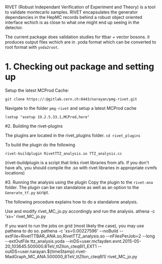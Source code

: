 RIVET (Robust Independant Verification of Experiment and Theory) is a tool to validate montecarlo samples. 
RIVET encapsulates the generator dependancies in the HepMC records behind a robust object oriented interface
wchich is as close to what one might end up seeing in the detector. 

The current package does validation studies for ttbar + vector bosons. it produces output files wchich are in .yoda format which can be 
converted to root format with `yoda2root`. 

# 1. Checking out package and setting up 
Setup the latest MCProd Cache: 

```
git clone https://:@gitlab.cern.ch:8443/narayan/pmg-rivet.git
``` 

Navigate to the folder ``pmg-rivet`` and setup a latest MCProd cache


```
lsetup "asetup 19.2.5.33.1,MCProd,here" 
```
#2. Building the rivet-plugins

The plugins are located in the rivet_plugins folder. ``cd rivet_plugins``

To build the plugin do the following 
```
rivet-buildplugin RivetTTZ_analysis.so TTZ_analysis.cc
```

(rivet-buildplugin is a script that links rivet libraries from afs. If you don't have afs, you should compile the .so with rivet libraries in appropriate cvmfs locations)

#3. Running the analysis using the plugin 
Copy the plugin to the ``rivet-ana`` folder. The plugin can be ran standalone as well as an option to the ``Generate_tf.py`` script. 

The following procedure explains how to do a standalone analysis. 

Use and modify rivet_MC_jo.py accordingly and run the analysis.
athena -c 'xs=' rivet_MC_jo.py

If you want to run the jobs on grid (most likely the case), you may use pathena to do so.
pathena -c 'xs=0.00227596' --noBuild --extFile=RivetTTBAR_ANA.so,RivetTTZ_analysis.so --nFilesPerJob=2 --long --extOutFile ttz_analysis.yoda --inDS=user.mcfayden.evnt.2015-05-20_103645.500000.8TeV_ttZllon_cteq6l1_EXT1 --outDS=user.narayan.${timeStamp}.rivet-MadGraph_MC_ANA.500000_8TeV_ttZllon_cteq6l1/  rivet_MC_jo.py
